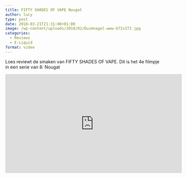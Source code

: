 ```yaml
---
title: FIFTY SHADES OF VAPE Nougat
author: lucy
type: post
date: 2018-03-21T21:31:00+01:00
image: /wp-content/uploads/2018/02/Duimnagel-www-672x372.jpg
categories:
  - Reviews
  - E-Liquid
format: video
---
```


Loes reviewt de smaken van FIFTY SHADES OF VAPE. 
Dit is het 4e filmpje in een serie van 8: Nougat

<iframe width="560" height="315" src="https://www.youtube.com/embed/2NwLgb1lOyE" frameborder="0" allow="autoplay; encrypted-media" allowfullscreen></iframe>
